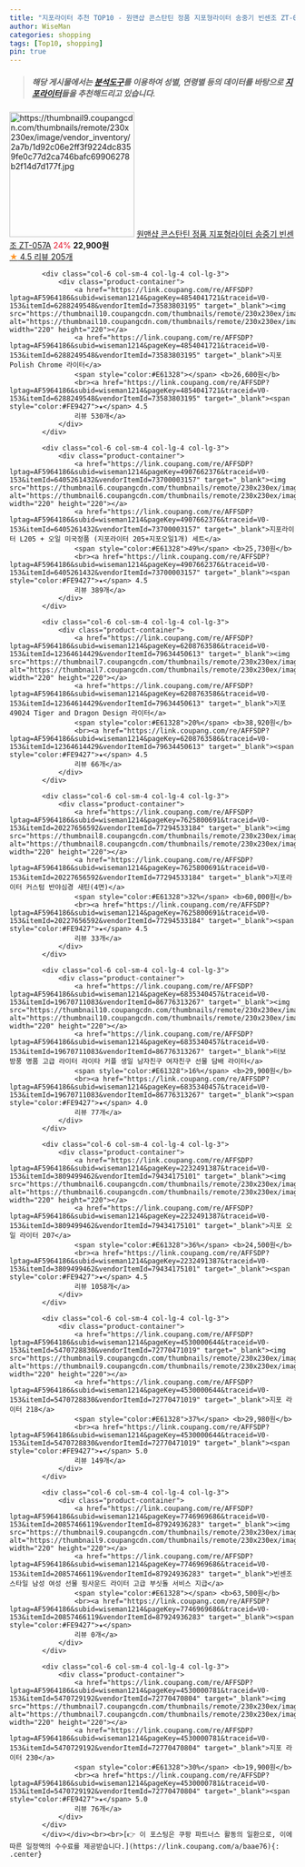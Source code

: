 ```yaml
---
title: "지포라이터 추천 TOP10 - 원맨샵 콘스탄틴 정품 지포형라이터 송중기 빈센조 ZT-057A"
author: WiseMan
categories: shopping
tags: [Top10, shopping]
pin: true
---
```


> ##### 해당 게시물에서는 [**분석도구**](https://itemscout.io/)를 이용하여 **성별**, **연령별** 등의 데이터를 바탕으로 [**지포라이터**](https://link.coupang.com/a/baae76)들을 추천해드리고 있습니다.
<div class="container"><div class="row">
            <div class="col-6 col-sm-4 col-lg-4 col-lg-3">
                <div class="product-container">
                    <a href="https://link.coupang.com/re/AFFSDP?lptag=AF5964186&subid=wiseman1214&pageKey=6516443874&traceid=V0-153&itemId=14417559557&vendorItemId=86249750927" target="_blank"><img src="https://thumbnail9.coupangcdn.com/thumbnails/remote/230x230ex/image/vendor_inventory/2a7b/1d92c06e2ff3f9224dc8359fe0c77d2ca746bafc69906278b2f14d7d177f.jpg" alt="https://thumbnail9.coupangcdn.com/thumbnails/remote/230x230ex/image/vendor_inventory/2a7b/1d92c06e2ff3f9224dc8359fe0c77d2ca746bafc69906278b2f14d7d177f.jpg" width="220" height="220"></a>
                    <a href="https://link.coupang.com/re/AFFSDP?lptag=AF5964186&subid=wiseman1214&pageKey=6516443874&traceid=V0-153&itemId=14417559557&vendorItemId=86249750927" target="_blank">원맨샵 콘스탄틴 정품 지포형라이터 송중기 빈센조 ZT-057A</a>
                    <span style="color:#E61328">24%</span> <b>22,900원</b>
                    <br><a href="https://link.coupang.com/re/AFFSDP?lptag=AF5964186&subid=wiseman1214&pageKey=6516443874&traceid=V0-153&itemId=14417559557&vendorItemId=86249750927" target="_blank"><span style="color:#FE9427">★</span> 4.5
                    리뷰 205개</a>
                </div>
            </div>
            
            <div class="col-6 col-sm-4 col-lg-4 col-lg-3">
                <div class="product-container">
                    <a href="https://link.coupang.com/re/AFFSDP?lptag=AF5964186&subid=wiseman1214&pageKey=4854041721&traceid=V0-153&itemId=6288249548&vendorItemId=73583803195" target="_blank"><img src="https://thumbnail10.coupangcdn.com/thumbnails/remote/230x230ex/image/rs_quotation_api/gkm34tjc/14d181aa7c6442faa78d89670433dd58.jpg" alt="https://thumbnail10.coupangcdn.com/thumbnails/remote/230x230ex/image/rs_quotation_api/gkm34tjc/14d181aa7c6442faa78d89670433dd58.jpg" width="220" height="220"></a>
                    <a href="https://link.coupang.com/re/AFFSDP?lptag=AF5964186&subid=wiseman1214&pageKey=4854041721&traceid=V0-153&itemId=6288249548&vendorItemId=73583803195" target="_blank">지포 Polish Chrome 라이터</a>
                    <span style="color:#E61328"></span> <b>26,600원</b>
                    <br><a href="https://link.coupang.com/re/AFFSDP?lptag=AF5964186&subid=wiseman1214&pageKey=4854041721&traceid=V0-153&itemId=6288249548&vendorItemId=73583803195" target="_blank"><span style="color:#FE9427">★</span> 4.5
                    리뷰 530개</a>
                </div>
            </div>
            
            <div class="col-6 col-sm-4 col-lg-4 col-lg-3">
                <div class="product-container">
                    <a href="https://link.coupang.com/re/AFFSDP?lptag=AF5964186&subid=wiseman1214&pageKey=4907662376&traceid=V0-153&itemId=6405261432&vendorItemId=73700003157" target="_blank"><img src="https://thumbnail6.coupangcdn.com/thumbnails/remote/230x230ex/image/vendor_inventory/dadc/2b6ddf7860d9c34520d672e6be44d26818f75c0cf3f77695a49fa3023905.jpg" alt="https://thumbnail6.coupangcdn.com/thumbnails/remote/230x230ex/image/vendor_inventory/dadc/2b6ddf7860d9c34520d672e6be44d26818f75c0cf3f77695a49fa3023905.jpg" width="220" height="220"></a>
                    <a href="https://link.coupang.com/re/AFFSDP?lptag=AF5964186&subid=wiseman1214&pageKey=4907662376&traceid=V0-153&itemId=6405261432&vendorItemId=73700003157" target="_blank">지포라이터 L205 + 오일 미국정품 (지포라이터 205+지포오일1개) 세트</a>
                    <span style="color:#E61328">49%</span> <b>25,730원</b>
                    <br><a href="https://link.coupang.com/re/AFFSDP?lptag=AF5964186&subid=wiseman1214&pageKey=4907662376&traceid=V0-153&itemId=6405261432&vendorItemId=73700003157" target="_blank"><span style="color:#FE9427">★</span> 4.5
                    리뷰 389개</a>
                </div>
            </div>
            
            <div class="col-6 col-sm-4 col-lg-4 col-lg-3">
                <div class="product-container">
                    <a href="https://link.coupang.com/re/AFFSDP?lptag=AF5964186&subid=wiseman1214&pageKey=6208763586&traceid=V0-153&itemId=12364614429&vendorItemId=79634450613" target="_blank"><img src="https://thumbnail7.coupangcdn.com/thumbnails/remote/230x230ex/image/rs_quotation_api/sl8ofbp5/5fd004b219f44fa29b821dfe01689114.jpg" alt="https://thumbnail7.coupangcdn.com/thumbnails/remote/230x230ex/image/rs_quotation_api/sl8ofbp5/5fd004b219f44fa29b821dfe01689114.jpg" width="220" height="220"></a>
                    <a href="https://link.coupang.com/re/AFFSDP?lptag=AF5964186&subid=wiseman1214&pageKey=6208763586&traceid=V0-153&itemId=12364614429&vendorItemId=79634450613" target="_blank">지포 49024 Tiger and Dragon Design 라이터</a>
                    <span style="color:#E61328">20%</span> <b>38,920원</b>
                    <br><a href="https://link.coupang.com/re/AFFSDP?lptag=AF5964186&subid=wiseman1214&pageKey=6208763586&traceid=V0-153&itemId=12364614429&vendorItemId=79634450613" target="_blank"><span style="color:#FE9427">★</span> 4.5
                    리뷰 66개</a>
                </div>
            </div>
            
            <div class="col-6 col-sm-4 col-lg-4 col-lg-3">
                <div class="product-container">
                    <a href="https://link.coupang.com/re/AFFSDP?lptag=AF5964186&subid=wiseman1214&pageKey=7625800691&traceid=V0-153&itemId=20227656592&vendorItemId=77294533184" target="_blank"><img src="https://thumbnail8.coupangcdn.com/thumbnails/remote/230x230ex/image/vendor_inventory/232b/28ec7910bfbd910cecbef07cb7782a83851b4e513212d187a453331aeb4b.jpg" alt="https://thumbnail8.coupangcdn.com/thumbnails/remote/230x230ex/image/vendor_inventory/232b/28ec7910bfbd910cecbef07cb7782a83851b4e513212d187a453331aeb4b.jpg" width="220" height="220"></a>
                    <a href="https://link.coupang.com/re/AFFSDP?lptag=AF5964186&subid=wiseman1214&pageKey=7625800691&traceid=V0-153&itemId=20227656592&vendorItemId=77294533184" target="_blank">지포라이터 커스텀 반야심경 새틴(4면)</a>
                    <span style="color:#E61328">32%</span> <b>60,000원</b>
                    <br><a href="https://link.coupang.com/re/AFFSDP?lptag=AF5964186&subid=wiseman1214&pageKey=7625800691&traceid=V0-153&itemId=20227656592&vendorItemId=77294533184" target="_blank"><span style="color:#FE9427">★</span> 4.5
                    리뷰 33개</a>
                </div>
            </div>
            
            <div class="col-6 col-sm-4 col-lg-4 col-lg-3">
                <div class="product-container">
                    <a href="https://link.coupang.com/re/AFFSDP?lptag=AF5964186&subid=wiseman1214&pageKey=6835340457&traceid=V0-153&itemId=19670711083&vendorItemId=86776313267" target="_blank"><img src="https://thumbnail10.coupangcdn.com/thumbnails/remote/230x230ex/image/vendor_inventory/113e/ae4d3d4140da77daacc85623965bab88b3b76d6943b619e4c603e9852379.jpg" alt="https://thumbnail10.coupangcdn.com/thumbnails/remote/230x230ex/image/vendor_inventory/113e/ae4d3d4140da77daacc85623965bab88b3b76d6943b619e4c603e9852379.jpg" width="220" height="220"></a>
                    <a href="https://link.coupang.com/re/AFFSDP?lptag=AF5964186&subid=wiseman1214&pageKey=6835340457&traceid=V0-153&itemId=19670711083&vendorItemId=86776313267" target="_blank">터보 방풍 명품 고급 라이터 라이타 커플 생일 남자친구 여자친구 선물 담배 라이터</a>
                    <span style="color:#E61328">16%</span> <b>29,900원</b>
                    <br><a href="https://link.coupang.com/re/AFFSDP?lptag=AF5964186&subid=wiseman1214&pageKey=6835340457&traceid=V0-153&itemId=19670711083&vendorItemId=86776313267" target="_blank"><span style="color:#FE9427">★</span> 4.0
                    리뷰 77개</a>
                </div>
            </div>
            
            <div class="col-6 col-sm-4 col-lg-4 col-lg-3">
                <div class="product-container">
                    <a href="https://link.coupang.com/re/AFFSDP?lptag=AF5964186&subid=wiseman1214&pageKey=2232491387&traceid=V0-153&itemId=3809499462&vendorItemId=79434175101" target="_blank"><img src="https://thumbnail6.coupangcdn.com/thumbnails/remote/230x230ex/image/vendor_inventory/3c2d/c5712186e563a09463e8c4c1db1c625556431d6c50b69aab30cc9cc47dbf.jpg" alt="https://thumbnail6.coupangcdn.com/thumbnails/remote/230x230ex/image/vendor_inventory/3c2d/c5712186e563a09463e8c4c1db1c625556431d6c50b69aab30cc9cc47dbf.jpg" width="220" height="220"></a>
                    <a href="https://link.coupang.com/re/AFFSDP?lptag=AF5964186&subid=wiseman1214&pageKey=2232491387&traceid=V0-153&itemId=3809499462&vendorItemId=79434175101" target="_blank">지포 오일 라이터 207</a>
                    <span style="color:#E61328">36%</span> <b>24,500원</b>
                    <br><a href="https://link.coupang.com/re/AFFSDP?lptag=AF5964186&subid=wiseman1214&pageKey=2232491387&traceid=V0-153&itemId=3809499462&vendorItemId=79434175101" target="_blank"><span style="color:#FE9427">★</span> 4.5
                    리뷰 1058개</a>
                </div>
            </div>
            
            <div class="col-6 col-sm-4 col-lg-4 col-lg-3">
                <div class="product-container">
                    <a href="https://link.coupang.com/re/AFFSDP?lptag=AF5964186&subid=wiseman1214&pageKey=4530000644&traceid=V0-153&itemId=5470728830&vendorItemId=72770471019" target="_blank"><img src="https://thumbnail9.coupangcdn.com/thumbnails/remote/230x230ex/image/rs_quotation_api/io1iib9h/a16b98c16511427dabf8275164a268f4.jpg" alt="https://thumbnail9.coupangcdn.com/thumbnails/remote/230x230ex/image/rs_quotation_api/io1iib9h/a16b98c16511427dabf8275164a268f4.jpg" width="220" height="220"></a>
                    <a href="https://link.coupang.com/re/AFFSDP?lptag=AF5964186&subid=wiseman1214&pageKey=4530000644&traceid=V0-153&itemId=5470728830&vendorItemId=72770471019" target="_blank">지포 라이터 218</a>
                    <span style="color:#E61328">37%</span> <b>29,980원</b>
                    <br><a href="https://link.coupang.com/re/AFFSDP?lptag=AF5964186&subid=wiseman1214&pageKey=4530000644&traceid=V0-153&itemId=5470728830&vendorItemId=72770471019" target="_blank"><span style="color:#FE9427">★</span> 5.0
                    리뷰 149개</a>
                </div>
            </div>
            
            <div class="col-6 col-sm-4 col-lg-4 col-lg-3">
                <div class="product-container">
                    <a href="https://link.coupang.com/re/AFFSDP?lptag=AF5964186&subid=wiseman1214&pageKey=7746969686&traceid=V0-153&itemId=20857466119&vendorItemId=87924936283" target="_blank"><img src="https://thumbnail9.coupangcdn.com/thumbnails/remote/230x230ex/image/vendor_inventory/6820/0c425c33d073b3502c4734ce909c317c53fd70936ed354f5b2ac95321353.jpg" alt="https://thumbnail9.coupangcdn.com/thumbnails/remote/230x230ex/image/vendor_inventory/6820/0c425c33d073b3502c4734ce909c317c53fd70936ed354f5b2ac95321353.jpg" width="220" height="220"></a>
                    <a href="https://link.coupang.com/re/AFFSDP?lptag=AF5964186&subid=wiseman1214&pageKey=7746969686&traceid=V0-153&itemId=20857466119&vendorItemId=87924936283" target="_blank">빈센조 스타일 남성 여성 선물 핑사운드 라이터 고급 부싯돌 서비스 지급</a>
                    <span style="color:#E61328"></span> <b>63,500원</b>
                    <br><a href="https://link.coupang.com/re/AFFSDP?lptag=AF5964186&subid=wiseman1214&pageKey=7746969686&traceid=V0-153&itemId=20857466119&vendorItemId=87924936283" target="_blank"><span style="color:#FE9427">★</span> 
                    리뷰 0개</a>
                </div>
            </div>
            
            <div class="col-6 col-sm-4 col-lg-4 col-lg-3">
                <div class="product-container">
                    <a href="https://link.coupang.com/re/AFFSDP?lptag=AF5964186&subid=wiseman1214&pageKey=4530000781&traceid=V0-153&itemId=5470729192&vendorItemId=72770470804" target="_blank"><img src="https://thumbnail7.coupangcdn.com/thumbnails/remote/230x230ex/image/rs_quotation_api/2yvr0eal/5e160bac2dd242eeb984bd8211b3c092.jpg" alt="https://thumbnail7.coupangcdn.com/thumbnails/remote/230x230ex/image/rs_quotation_api/2yvr0eal/5e160bac2dd242eeb984bd8211b3c092.jpg" width="220" height="220"></a>
                    <a href="https://link.coupang.com/re/AFFSDP?lptag=AF5964186&subid=wiseman1214&pageKey=4530000781&traceid=V0-153&itemId=5470729192&vendorItemId=72770470804" target="_blank">지포 라이터 230</a>
                    <span style="color:#E61328">30%</span> <b>19,900원</b>
                    <br><a href="https://link.coupang.com/re/AFFSDP?lptag=AF5964186&subid=wiseman1214&pageKey=4530000781&traceid=V0-153&itemId=5470729192&vendorItemId=72770470804" target="_blank"><span style="color:#FE9427">★</span> 5.0
                    리뷰 76개</a>
                </div>
            </div>
            </div></div><br><br>[👉 이 포스팅은 쿠팡 파트너스 활동의 일환으로, 이에 따른 일정액의 수수료를 제공받습니다.](https://link.coupang.com/a/baae76){: .center}